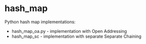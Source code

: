 # hash_map
Python hash map implementations:
 - hash_map_oa.py - implementation with Open Addressing
 - hash_map_sc - implementation with separate Separate Chaining
